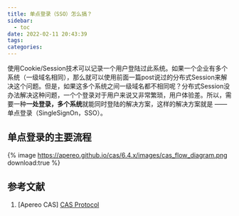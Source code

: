 ```yaml
---
title: 单点登录（SSO）怎么搞？
sidebar:
  - toc
date: 2022-02-11 20:43:39
tags:
categories:
---
```


使用Cookie/Session技术可以记录一个用户登陆过此系统。如果一个企业有多个系统（一级域名相同），那么就可以使用前面一篇post说过的分布式Session来解决这个问题。但是，如果这多个系统之间一级域名都不相同呢？分布式Session没办法解决这种问题，一个个登录对于用户来说又非常繁琐，用户体验差。所以，需要一种**一处登录，多个系统**就能同时登陆的解决方案，这样的解决方案就是 —— 单点登录（SingleSignOn，SSO）。

<!-- more -->

## 单点登录的主要流程

{% image https://apereo.github.io/cas/6.4.x/images/cas_flow_diagram.png download:true %}

## 参考文献

1. [Apereo CAS] [CAS Protocol](https://apereo.github.io/cas/6.4.x/protocol/CAS-Protocol.html)
